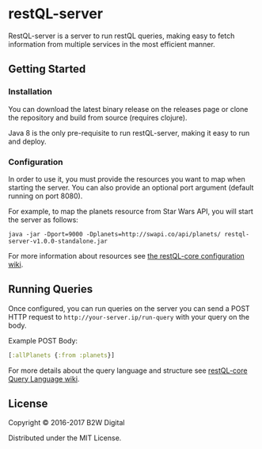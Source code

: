 # restQL-server

RestQL-server is a server to run restQL queries, making easy to fetch information from multiple services in the most efficient manner.

## Getting Started

### Installation

You can download the latest binary release on the releases page or clone the repository and build from source (requires clojure).

Java 8 is the only pre-requisite to run restQL-server, making it easy to run and deploy. 

### Configuration

In order to use it, you must provide the resources you want to map when starting the server. You can also provide an optional port argument (default running on port 8080).

For example, to map the planets resource from Star Wars API, you will start the server as follows:

```
java -jar -Dport=9000 -Dplanets=http://swapi.co/api/planets/ restql-server-v1.0.0-standalone.jar
```

For more information about resources see [the restQL-core configuration wiki](https://github.com/B2W-BIT/restQL-core/wiki/Configuration#resources).

## Running Queries

Once configured, you can run queries on the server you can send a POST HTTP request to `http://your-server.ip/run-query` with your query on the body.

Example POST Body: 

```clojure
[:allPlanets {:from :planets}]
```

For more details about the query language and structure see [restQL-core Query Language wiki](https://github.com/B2W-BIT/restQL-core/wiki/Query-Language).


## License

Copyright © 2016-2017 B2W Digital

Distributed under the MIT License.